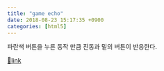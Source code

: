 ```yaml
---
title: "game echo"
date: 2018-08-23 15:17:35 +0900
categories: [html5]
---
```


파란색 버튼을 누른 동작 만큼 진동과 밑의 버튼이 반응한다.  
  



[🔗link](http://www.mins01.com/mh/tech/read/1189)
